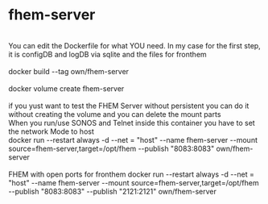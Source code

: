 # fhem-server<br>
<br>
You can edit the Dockerfile for what YOU need. In my case for the first step, it is configDB and logDB via sqlite and the files for fronthem<br>
<br>
docker build --tag own/fhem-server<br>
<br>
docker volume create fhem-server<br>
<br>
if you yust want to test the FHEM Server without persistent you can do it without creating the volume and you can delete the mount parts<br>
When you run/use SONOS and Telnet inside this container you have to set the network Mode to host<br>
docker run --restart always -d --net = "host" --name fhem-server --mount source=fhem-server,target=/opt/fhem --publish "8083:8083" own/fhem-server<br>
<br>
FHEM with open ports for fronthem
docker run --restart always -d --net = "host" --name fhem-server --mount source=fhem-server,target=/opt/fhem --publish "8083:8083" --publish "2121:2121" own/fhem-server
